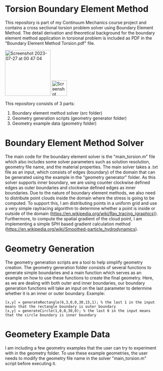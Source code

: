 # Torsion Boundary Element Method
This repository is part of my Continuum Mechanics course project and contains a cross sectional torsion problem solver using Boundary Element Method. The detail derivation and theoretical background for the boundary element method application in torsional problem is included as PDF in the "Boundary Element Method Torsion.pdf" file.

<img height="150" alt="Screenshot 2023-07-27 at 00 47 04" src="https://github.com/christopheradnel414/Torsion-BEM/assets/41734037/d84d779c-b8bf-44e5-b896-b7411ca5312e">

<img height="50" alt="Screenshot 2023-07-27 at 00 47 04" src="https://github.com/christopheradnel414/Torsion-BEM/assets/41734037/e49367cd-062e-4662-b032-fb8e6cc93999">






This repository consists of 3 parts:
1. Boundary element method solver (src folder)
2. Geometry generation scripts (geometry generator folder)
3. Geometry example data (geometry folder)

# Boundary Element Method Solver
The main code for the boundary element solver is the "main_torsion.m" file which also includes some solver parameters such as solution resolution, geometry file name, and the material properties. The main solver takes a .txt file as an input, which consists of edges (boundary) of the domain that can be generated using the example in the "geometry generator" folder. As this solver supports inner boundary, we are using counter clockwise defined edges as outer boundaries and clockwise defined edges as inner boundaries. Due to the nature of boundary element methods, we also need to distribute point clouds inside the domain where the stress is going to be computed. To support this, I am distributing points in a uniform grid and use a very simple raytracing algorithm to determine whether a point is inside or outside of the domain (https://en.wikipedia.org/wiki/Ray_tracing_(graphics)). Furthermore, to compute the spatial gradient of the cloud point, I am implementing a simple SPH based gradient calculation method (https://en.wikipedia.org/wiki/Smoothed-particle_hydrodynamics).

# Geometry Generation
The geometry generation scripts are a tool to help simplify geometry creation. The geometry generation folder consists of several functions to generate simple boundaries and a main function which serves as an example on how to use these functions to create the final geometry. Here, as we are dealing with both outer and inner boundaries, our boundary generation functions will take an input on the last parameter to determine whether it is an inner or outer boundary. Example:
```
[x,y] = generateRectangle(6,3,0,0,30,15,1); % the last 1 in the input means that the rectangle boundary is outer boundary
[x,y] = generateCircle(1,0,0,30,0); % the last 0 in the input means that the circle boundary is inner boundary
```

# Geometery Example Data
I am including a few geometry examples that the user can try to experiment with in the geometry folder. To use these example geometries, the user needs to modify the geometry file name in the solver "main_torsion.m" script before executing it.
